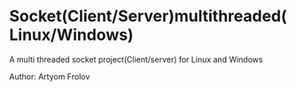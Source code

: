 # Socket(Client/Server)multithreaded(Linux/Windows)
A multi threaded socket project(Client/server) for Linux and Windows

Author: Artyom Frolov
